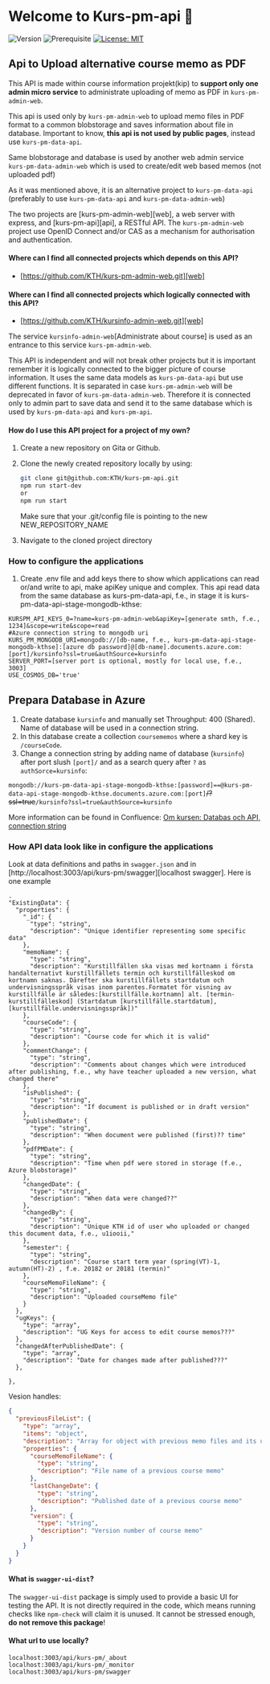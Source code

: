 # Welcome to Kurs-pm-api 👋

![Version](https://img.shields.io/badge/version-2.0.0-blue.svg?cacheSeconds=2592000)
![Prerequisite](https://img.shields.io/badge/node-18-blue.svg)
[![License: MIT](https://img.shields.io/badge/License-MIT-yellow.svg)](#)

## Api to Upload alternative course memo as PDF

This API is made within course information projekt(kip) to **support only one admin micro service** to administrate uploading of memo as PDF in `kurs-pm-admin-web`.

This api is used only by `kurs-pm-admin-web` to upload memo files in PDF format to a common blobstorage and saves information about file in database.
Important to know, **this api is not used by public pages**, instead use `kurs-pm-data-api`.

Same blobstorage and database is used by another web admin service `kurs-pm-data-admin-web` which is used to create/edit web based memos (not uploaded pdf)

As it was mentioned above, it is an alternative project to `kurs-pm-data-api` (preferably to use `kurs-pm-data-api` and `kurs-pm-data-admin-web`)

The two projects are [kurs-pm-admin-web][web], a web server with express, and [kurs-pm-api][api], a RESTful API.
The `kurs-pm-admin-web` project use OpenID Connect and/or CAS as a mechanism for authorisation and authentication.

#### Where can I find all connected projects which depends on this API?

- [https://github.com/KTH/kurs-pm-admin-web.git][web]

#### Where can I find all connected projects which logically connected with this API?

- [https://github.com/KTH/kursinfo-admin-web.git][web]

The service `kursinfo-admin-web`[Administrate about course] is used as an entrance to this service `kurs-pm-admin-web`.

This API is independent and will not break other projects but it is important remember it is logically connected to the bigger picture of course information.
It uses the same data models as `kurs-pm-data-api` but use different functions. It is separated in case `kurs-pm-admin-web` will be deprecated in favor of `kurs-pm-data-admin-web`.
Therefore it is connected only to admin part to save data and send it to the same database which is used by `kurs-pm-data-api` and `kurs-pm-api`.

#### How do I use this API project for a project of my own?

1. Create a new repository on Gita or Github.
2. Clone the newly created repository locally by using:

   ```bash
   git clone git@github.com:KTH/kurs-pm-api.git
   npm run start-dev
   or
   npm run start
   ```

   Make sure that your .git/config file is pointing to the new NEW_REPOSITORY_NAME

3. Navigate to the cloned project directory

### How to configure the applications

1. Create .env file and add keys there to show which applications can read or/and write to api, make apiKey unique and complex.
   This api read data from the same database as kurs-pm-data-api, f.e., in stage it is kurs-pm-data-api-stage-mongodb-kthse:

```
KURSPM_API_KEYS_0=?name=kurs-pm-admin-web&apiKey=[generate smth, f.e., 1234]&scope=write&scope=read
#Azure connection string to mongodb uri
KURS_PM_MONGODB_URI=mongodb://[db-name, f.e., kurs-pm-data-api-stage-mongodb-kthse]:[azure db password]@[db-name].documents.azure.com:[port]/kursinfo?ssl=true&authSource=kursinfo
SERVER_PORT=[server port is optional, mostly for local use, f.e., 3003]
USE_COSMOS_DB='true'
```

## Prepara Database in Azure

1. Create database `kursinfo` and manually set Throughput: 400 (Shared). Name of database will be used in a connection string.
2. In this database create a collection `coursememos` where a shard key is `/courseCode`.
3. Change a connection string by adding name of database (`kursinfo`) after port slush `[port]/` and as a search query after `?` as `authSorce=kursinfo`:

`mongodb://kurs-pm-data-api-stage-mongodb-kthse:[password]==@kurs-pm-data-api-stage-mongodb-kthse.documents.azure.com:[port]`~~/?ssl=true~~`/kursinfo?ssl=true&authSource=kursinfo`

More information can be found in Confluence: [Om kursen: Databas och API, connection string](https://confluence.sys.kth.se/confluence/x/a4_KC)

### How API data look like in configure the applications

Look at data definitions and paths in `swagger.json` and in [http://localhost:3003/api/kurs-pm/swagger][localhost swagger].
Here is one example

```
.
"ExistingData": {
  "properties": {
    "_id": {
      "type": "string",
      "description": "Unique identifier representing some specific data"
    },
    "memoName": {
      "type": "string",
      "description": "Kurstillfällen ska visas med kortnamn i första handalternativt kurstillfällets termin och kurstillfälleskod om kortnamn saknas. Därefter ska kurstillfällets startdatum och undervisningsspråk visas inom parentes.Formatet för visning av kurstillfälle är således:[kurstillfälle.kortnamn] alt. [termin-kurstillfälleskod] (Startdatum [kurstillfälle.startdatum], [kurstillfälle.undervisningsspråk])"
    },
    "courseCode": {
      "type": "string",
      "description": "Course code for which it is valid"
    },
    "commentChange": {
      "type": "string",
      "description": "Comments about changes which were introduced after publishing, f.e., why have teacher uploaded a new version, what changed there"
    },
    "isPublished": {
      "type": "string",
      "description": "If document is published or in draft version"
    },
    "publishedDate": {
      "type": "string",
      "description": "When document were published (first)?? time"
    },
    "pdfPMDate": {
      "type": "string",
      "description": "Time when pdf were stored in storage (f.e., Azure blobstorage)"
    },
    "changedDate": {
      "type": "string",
      "description": "When data were changed??"
    },
    "changedBy": {
      "type": "string",
      "description": "Unique KTH id of user who uploaded or changed this document data, f.e., u1iooii,"
    },
    "semester": {
      "type": "string",
      "description": "Course start term year (spring(VT)-1, autumn(HT)-2) , f.e. 20182 or 20181 (termin)"
    },
    "courseMemoFileName": {
      "type": "string",
      "description": "Uploaded courseMemo file"
    }
  },
  "ugKeys": {
    "type": "array",
    "description": "UG Keys for access to edit course memos???"
  },
  "changedAfterPublishedDate": {
    "type": "array",
    "description": "Date for changes made after published???"
  },

},
```

Vesion handles:

```json
{
  "previousFileList": {
    "type": "array",
    "items": "object",
    "description": "Array for object with previous memo files and its upload date",
    "properties": {
      "courseMemoFileName": {
        "type": "string",
        "description": "File name of a previous course memo"
      },
      "lastChangeDate": {
        "type": "string",
        "description": "Published date of a previous course memo"
      },
      "version": {
        "type": "string",
        "description": "Version number of course memo"
      }
    }
  }
}
```

#### What is `swagger-ui-dist`?

The `swagger-ui-dist` package is simply used to provide a basic UI for
testing the API. It is not directly required in the code, which
means running checks like `npm-check` will claim it is unused.
It cannot be stressed enough, **do not remove this package**!

#### What url to use locally?

```
localhost:3003/api/kurs-pm/_about
localhost:3003/api/kurs-pm/_monitor
localhost:3003/api/kurs-pm/swagger

```

